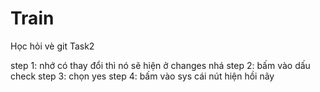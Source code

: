 # Train
Học hỏi vè git
Task2


step 1: nhớ có thay đổi thì nó sẽ hiện ở changes nhá
step 2: bấm vào dấu check 
step 3: chọn yes
step 4: bấm vào sys cái nút hiện hồi nãy